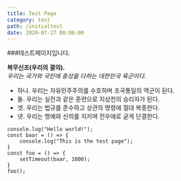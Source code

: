 ```yaml
---
title: Test Page
category: test
path: /initialtest
date: 2020-07-27 00:00:00
---
```


###테스트페이지입니다.

**복무신조(우리의 결의).**  
_우리는 국가와 국민에 충성을 다하는 대한민국 육군이다._

- 하나. 우리는 자유민주주의를 수호하며 조국통일의 역군이 된다.
- 둘. 우리는 실전과 같은 훈련으로 지상전의 승리자가 된다.
- 셋. 우리는 법규를 준수하고 상관의 명령에 절대 복종한다.
- 넷. 우리는 명예와 신의를 지키며 전우애로 굳게 단결한다.

```
console.log("Hello world!");
const baar = () => {
    console.log("This is the test page");
}
const foo = () => {
    setTimeout(baar, 1000);
}
foo();
```
